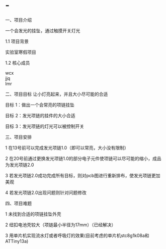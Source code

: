 # -
一、项目介绍

一个会发光的挂坠，通过触摸开关灯光

1.1 项目背景

实验室寒假项目

1.2 核心成员

wcx	  
jjq	    
lmr	    

二、项目目标
让小灯亮起来，并且大小尽可能的合适

目标 1：做出一个会常亮的项链挂坠

目标 2：发光项链的挂件的大小合适

目标 3：发光项链的灯光可以被控制开关

三、项目安排

1 在13号前可以完成发光项链1.0（即可以常亮，大小没有限制）

2 在20号前通过更换发光项链1.0的部分电子元件使项链可以尽可能的缩小，成品为发光项链2.0

3 若发光项链2.0成功完成所有目标，则对pcb图进行重新排布，使发光项链更加美观

4 若发光项链2.0出现问题则针对问题修改

四、项目难题

1 未找到合适的项链挂坠外壳

2 纽扣电池壳较大（项链最小半径为17mm）（已经解决）

3 用单片机实现流水灯或者呼吸灯的效果(目前考虑的单片机stc8g1k08a和ATTiny13a)
